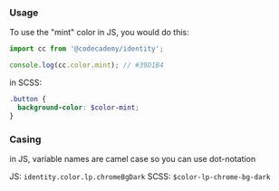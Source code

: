 ### Usage

To use the "mint" color in JS, you would do this:

```js
import cc from '@codecademy/identity';

console.log(cc.color.mint); // #39D1B4
```

in SCSS:

```scss
.button {
  background-color: $color-mint;
}
```

### Casing

in JS, variable names are camel case so you can use dot-notation

JS: `identity.color.lp.chromeBgDark`
SCSS: `$color-lp-chrome-bg-dark`
